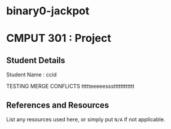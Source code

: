 # binary0-jackpot

# CMPUT 301 : Project

## Student Details

Student Name : ccid

TESTING MERGE CONFLICTS
ttttteeeeessstttttttttttt

## References and Resources

List any resources used here, or simply put `N/A` if not applicable.


